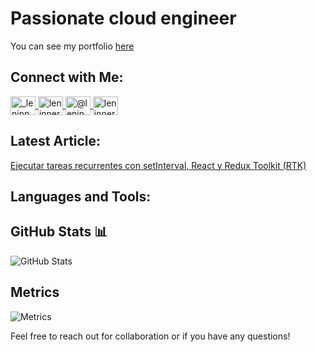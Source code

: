 # Passionate cloud engineer

You can see my portfolio [here](https://leninner.vercel.app/)

## Connect with Me:

<p align="left">
  <a href="https://twitter.com/_leninner" target="blank">
    <img align="center" src="https://raw.githubusercontent.com/rahuldkjain/github-profile-readme-generator/master/src/images/icons/Social/twitter.svg" alt="_leninner" height="30" width="40" />
  </a>

  <a href="https://instagram.com/leninner" target="blank">
    <img align="center" src="https://raw.githubusercontent.com/rahuldkjain/github-profile-readme-generator/master/src/images/icons/Social/instagram.svg" alt="leninner" height="30" width="40" />
  </a>

  <a href="https://medium.com/@leninner" target="blank">
    <img align="center" src="https://raw.githubusercontent.com/rahuldkjain/github-profile-readme-generator/master/src/images/icons/Social/medium.svg" alt="@leninner" height="30" width="40" />
  </a>

  <a href="https://www.leetcode.com/leninner" target="blank">
    <img align="center" src="https://raw.githubusercontent.com/rahuldkjain/github-profile-readme-generator/master/src/images/icons/Social/leet-code.svg" alt="leninner" height="30" width="40" />
  </a>
</p>

## Latest Article:
[Ejecutar tareas recurrentes con setInterval, React y Redux Toolkit (RTK)](https://leninner.medium.com/ejecutar-tareas-recurrentes-con-setinterval-react-y-redux-toolkit-rtk-4ad8fd324e53?source=rss-c6974c3360d9------2)

## Languages and Tools:
<!-- Add your icons and links here -->

## GitHub Stats 📊
![GitHub Stats](https://github-readme-stats.vercel.app/api?username=leninner&count_private=true&show_icons=true&theme=radical)

## Metrics
![Metrics](https://metrics.lecoq.io/leninner?template=classic&habits=1&achievements=1&wakatime=1&habits.from=200&habits.days=14&habits.facts=true&habits.charts=false&habits.trim=false&achievements.threshold=S&achievements.secrets=true&achievements.display=compact&achievements.limit=0&wakatime.days=7&wakatime.sections=time%2C%20projects%2C%20projects-graphs%2C%20languages%2C%20languages-graphs%2C%20editors%2C%20os&wakatime.limit=5&wakatime.url=https%3A%2F%2Fwakatime.com&wakatime.user=current&config.timezone=America%2FGuayaquil)

Feel free to reach out for collaboration or if you have any questions!
